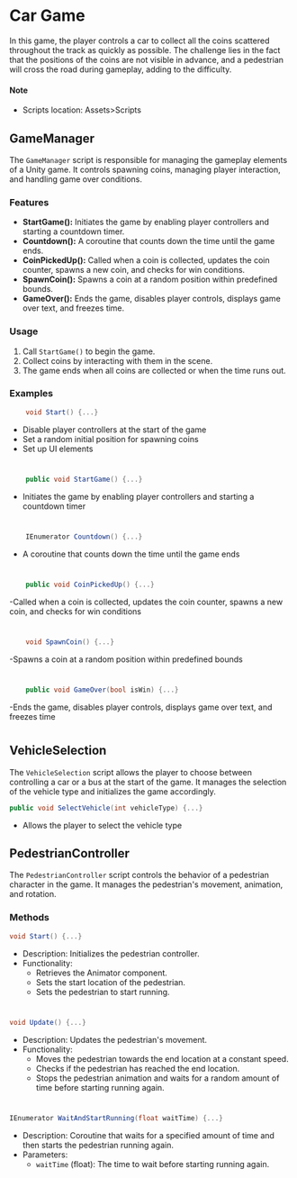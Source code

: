 # Car Game
In this game, the player controls a car to collect all the coins scattered throughout the track as quickly as possible. 
The challenge lies in the fact that the positions of the coins are not visible in advance, and a pedestrian will cross the road during gameplay, adding to the difficulty.

#### Note
- Scripts location: Assets>Scripts

## GameManager
The `GameManager` script is responsible for managing the gameplay elements of a Unity game. It controls spawning coins, managing player interaction, and handling game over conditions.

### Features
- **StartGame():** Initiates the game by enabling player controllers and starting a countdown timer.
- **Countdown():** A coroutine that counts down the time until the game ends.
- **CoinPickedUp():** Called when a coin is collected, updates the coin counter, spawns a new coin, and checks for win conditions.
- **SpawnCoin():** Spawns a coin at a random position within predefined bounds.
- **GameOver():** Ends the game, disables player controls, displays game over text, and freezes time.

### Usage
1. Call `StartGame()` to begin the game.
2. Collect coins by interacting with them in the scene.
3. The game ends when all coins are collected or when the time runs out.

### Examples
```csharp
    void Start() {...}
```
- Disable player controllers at the start of the game
- Set a random initial position for spawning coins
- Set up UI elements
#
```csharp
    public void StartGame() {...}
```
- Initiates the game by enabling player controllers and starting a countdown timer
#
```csharp
    IEnumerator Countdown() {...}
```
- A coroutine that counts down the time until the game ends
#
```csharp
    public void CoinPickedUp() {...}
```
-Called when a coin is collected, updates the coin counter, spawns a new coin, and checks for win conditions
#
```csharp
    void SpawnCoin() {...}
```
-Spawns a coin at a random position within predefined bounds
#
```csharp
    public void GameOver(bool isWin) {...}
```
-Ends the game, disables player controls, displays game over text, and freezes time   
#

## VehicleSelection

The `VehicleSelection` script allows the player to choose between controlling a car or a bus at the start of the game. 
It manages the selection of the vehicle type and initializes the game accordingly.


```csharp
public void SelectVehicle(int vehicleType) {...}
```
- Allows the player to select the vehicle type

## PedestrianController

The `PedestrianController` script controls the behavior of a pedestrian character in the game. It manages the pedestrian's movement, animation, and rotation.

### Methods

```csharp 
void Start() {...}
```
- Description: Initializes the pedestrian controller.
- Functionality:
  - Retrieves the Animator component.
  - Sets the start location of the pedestrian.
  - Sets the pedestrian to start running.
#
```csharp 
void Update() {...}
```
- Description: Updates the pedestrian's movement.
- Functionality:
  - Moves the pedestrian towards the end location at a constant speed.
  - Checks if the pedestrian has reached the end location.
  - Stops the pedestrian animation and waits for a random amount of time before starting running again.
#
```csharp 
IEnumerator WaitAndStartRunning(float waitTime) {...}
```
- Description: Coroutine that waits for a specified amount of time and then starts the pedestrian running again.
- Parameters:
  - `waitTime` (float): The time to wait before starting running again.
#

